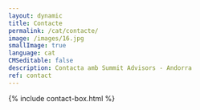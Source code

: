 ```yaml
---
layout: dynamic
title: Contacte
permalink: /cat/contacte/
image: /images/16.jpg
smallImage: true
language: cat
CMSeditable: false
description: Contacta amb Summit Advisors - Andorra
ref: contact
---
```

{% include contact-box.html %}